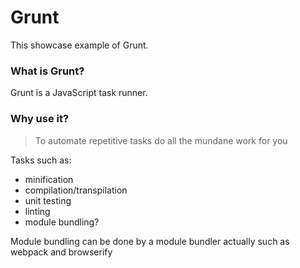 # Grunt

This showcase example of Grunt.

### What is Grunt?

Grunt is a JavaScript task runner.

### Why use it?

> To automate repetitive tasks
> do all the mundane work for you

Tasks such as:

* minification
* compilation/transpilation
* unit testing
* linting
* module bundling?

Module bundling can be done by a module bundler actually such as webpack and browserify
